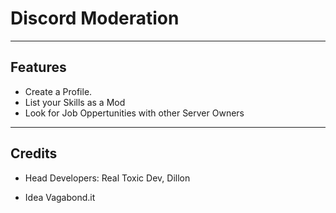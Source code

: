 # Discord Moderation

---

## Features
- Create a Profile.
- List your Skills as a Mod
- Look for Job Oppertunities with other Server Owners

---

## Credits
- Head Developers: 
Real Toxic Dev,
Dillon

- Idea
Vagabond.it
